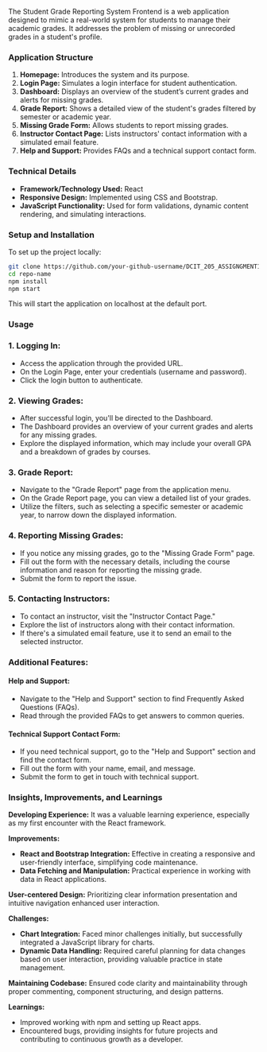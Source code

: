 The Student Grade Reporting System Frontend is a web application designed to mimic a real-world system for students to manage their academic grades.
It addresses the problem of missing or unrecorded grades in a student's profile.

### Application Structure
1. **Homepage:** Introduces the system and its purpose.
2. **Login Page:** Simulates a login interface for student authentication.
3. **Dashboard:** Displays an overview of the student’s current grades and alerts for missing grades.
4. **Grade Report:** Shows a detailed view of the student's grades filtered by semester or academic year.
5. **Missing Grade Form:** Allows students to report missing grades.
6. **Instructor Contact Page:** Lists instructors' contact information with a simulated email feature.
7. **Help and Support:** Provides FAQs and a technical support contact form.

### Technical Details
- **Framework/Technology Used:** React
- **Responsive Design:** Implemented using CSS and Bootstrap.
- **JavaScript Functionality:** Used for form validations, dynamic content rendering, and simulating interactions.

### Setup and Installation
To set up the project locally:
```bash
git clone https://github.com/your-github-username/DCIT_205_ASSIGNGMENT1.git
cd repo-name
npm install
npm start
```
This will start the application on localhost at the default port.

### Usage
### 1. Logging In:
- Access the application through the provided URL.
- On the Login Page, enter your credentials (username and password).
- Click the login button to authenticate.

### 2. Viewing Grades:
- After successful login, you'll be directed to the Dashboard.
- The Dashboard provides an overview of your current grades and alerts for any missing grades.
- Explore the displayed information, which may include your overall GPA and a breakdown of grades by courses.

### 3. Grade Report:
- Navigate to the "Grade Report" page from the application menu.
- On the Grade Report page, you can view a detailed list of your grades.
- Utilize the filters, such as selecting a specific semester or academic year, to narrow down the displayed information.

### 4. Reporting Missing Grades:
- If you notice any missing grades, go to the "Missing Grade Form" page.
- Fill out the form with the necessary details, including the course information and reason for reporting the missing grade.
- Submit the form to report the issue.

### 5. Contacting Instructors:
- To contact an instructor, visit the "Instructor Contact Page."
- Explore the list of instructors along with their contact information.
- If there's a simulated email feature, use it to send an email to the selected instructor.

### Additional Features:

#### Help and Support:
- Navigate to the "Help and Support" section to find Frequently Asked Questions (FAQs).
- Read through the provided FAQs to get answers to common queries.

#### Technical Support Contact Form:
- If you need technical support, go to the "Help and Support" section and find the contact form.
- Fill out the form with your name, email, and message.
- Submit the form to get in touch with technical support.

### Insights, Improvements, and Learnings
**Developing Experience:** It was a valuable learning experience, especially as my first encounter with the React framework.

**Improvements:**
- **React and Bootstrap Integration:** Effective in creating a responsive and user-friendly interface, simplifying code maintenance.
- **Data Fetching and Manipulation:** Practical experience in working with data in React applications.

**User-centered Design:** Prioritizing clear information presentation and intuitive navigation enhanced user interaction.

**Challenges:**
- **Chart Integration:** Faced minor challenges initially, but successfully integrated a JavaScript library for charts.
- **Dynamic Data Handling:** Required careful planning for data changes based on user interaction, providing valuable practice in state management.

**Maintaining Codebase:** Ensured code clarity and maintainability through proper commenting, component structuring, and design patterns.

**Learnings:**
- Improved working with npm and setting up React apps.
- Encountered bugs, providing insights for future projects and contributing to continuous growth as a developer.
